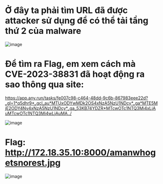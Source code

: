 # Ở đây ta phải tìm URL đã được attacker sử dụng để có thể tải tầng thứ 2 của malware

![image](https://github.com/anhshidou/EHCCTFTraining/assets/120787381/7a90b93a-86d8-4e94-813e-5727c2c97739)

# Để tìm ra Flag, em xem cách mà CVE-2023-38831 đã hoạt động ra sao thông qua site: 
https://app.any.run/tasks/fe007c98-c464-48dd-9c6b-867983eee22d?_gl=1*q5dhr9*_gcl_au*MTUxODYwMDk2OS4xNzA5NzU1NDcy*_ga*MTE5MjE2ODY4Ny4xNzA5NzU1NDcy*_ga_53KB74YDZR*MTcwOTc1NTQ3Mi4xLjAuMTcwOTc1NTQ3Mi4wLjAuMA../

![image](https://github.com/anhshidou/EHCCTFTraining/assets/120787381/f8cc601d-05ad-42c6-88cd-0d9c634e1e4a)

# Flag: http://172.18.35.10:8000/amanwhogetsnorest.jpg

![image](https://github.com/anhshidou/EHCCTFTraining/assets/120787381/e65fca0d-cecb-440e-b684-0fe13a97b7e5)
